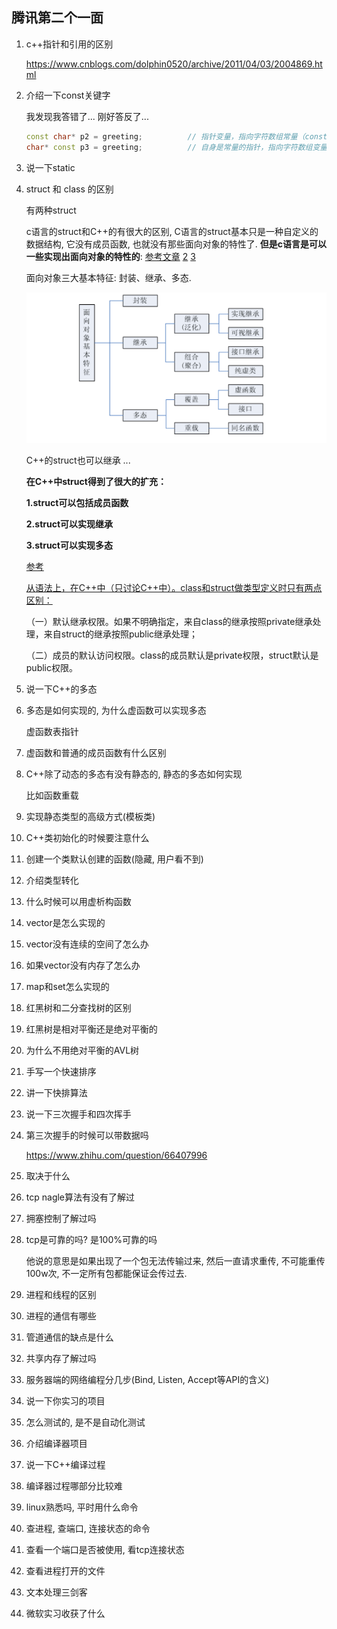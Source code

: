 



## 腾讯第二个一面

1. c++指针和引用的区别

    https://www.cnblogs.com/dolphin0520/archive/2011/04/03/2004869.html

2. 介绍一下const关键字

    我发现我答错了... 刚好答反了...

    ```c++
    const char* p2 = greeting;          // 指针变量，指向字符数组常量（const 后面是 char，说明指向的字符（char）不可改变）
    char* const p3 = greeting;          // 自身是常量的指针，指向字符数组变量（const 后面是 p3，说明 p3 指针自身不可改变）
    ```

3. 说一下static

4. struct 和 class 的区别

    有两种struct

    c语言的struct和C++的有很大的区别, C语言的struct基本只是一种自定义的数据结构, 它没有成员函数, 也就没有那些面向对象的特性了. **但是c语言是可以一些实现出面向对象的特性的**: [参考文章](https://blog.csdn.net/foruok/article/details/18192167)  [2](https://blog.csdn.net/foruok/article/details/18325977) [3](https://blog.csdn.net/foruok/article/details/18422955) 

    面向对象三大基本特征: 封装、继承、多态.

    ![image-20200409112357951](assets/image-20200409112357951.png)

    C++的struct也可以继承 ... 

    **在C++中struct得到了很大的扩充：**

    **1.struct可以包括成员函数**

    **2.struct可以实现继承**

    **3.struct可以实现多态**

    [参考](https://zhuanlan.zhihu.com/p/47808468) 

    [从语法上，在C++中（只讨论C++中）。class和struct做类型定义时只有两点区别：](https://blog.csdn.net/hustyangju/article/details/24350175) 

    （一）默认继承权限。如果不明确指定，来自class的继承按照private继承处理，来自struct的继承按照public继承处理；

    （二）成员的默认访问权限。class的成员默认是private权限，struct默认是public权限。

    

5. 说一下C++的多态

6. 多态是如何实现的, 为什么虚函数可以实现多态

    虚函数表指针

7. 虚函数和普通的成员函数有什么区别

8. C++除了动态的多态有没有静态的, 静态的多态如何实现

    比如函数重载

9. 实现静态类型的高级方式(模板类)

10. C++类初始化的时候要注意什么

11. 创建一个类默认创建的函数(隐藏, 用户看不到) 

12. 介绍类型转化

13. 什么时候可以用虚析构函数

14. vector是怎么实现的

15. vector没有连续的空间了怎么办

16. 如果vector没有内存了怎么办

17. map和set怎么实现的

18. 红黑树和二分查找树的区别

19. 红黑树是相对平衡还是绝对平衡的

20. 为什么不用绝对平衡的AVL树

21. 手写一个快速排序

22. 讲一下快排算法

23. 说一下三次握手和四次挥手

24. 第三次握手的时候可以带数据吗

       https://www.zhihu.com/question/66407996

25. 取决于什么

26. tcp nagle算法有没有了解过

27. 拥塞控制了解过吗

28. tcp是可靠的吗? 是100%可靠的吗

       他说的意思是如果出现了一个包无法传输过来, 然后一直请求重传, 不可能重传100w次, 不一定所有包都能保证会传过去.

29. 进程和线程的区别

30. 进程的通信有哪些

31. 管道通信的缺点是什么

32. 共享内存了解过吗

33. 服务器端的网络编程分几步(Bind, Listen, Accept等API的含义)

34. 说一下你实习的项目

35. 怎么测试的, 是不是自动化测试

36. 介绍编译器项目

37. 说一下C++编译过程

38. 编译器过程哪部分比较难

39. linux熟悉吗, 平时用什么命令

40. 查进程, 查端口, 连接状态的命令

41. 查看一个端口是否被使用, 看tcp连接状态

42. 查看进程打开的文件

43. 文本处理三剑客

44. 微软实习收获了什么

